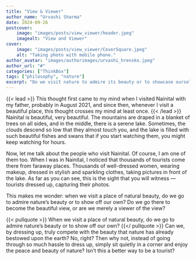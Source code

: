 ```yaml
---
title: "View & Viewer"
author_name: "Urvashi Sharma"
date: 2024-09-26
postcover:
    image: "images/posts/view_viewer/header.jpeg"
    imagealt: "View and Viewer"
cover:
    image: "images/posts/view_viewer/CoverSquare.jpeg"
    alt: "Taking photo with mobile phone."
author_avatar: "images/authorimages/urvashi_hrensko.jpeg"
author_url: "#"
categories: ["ThinkBox"]
tags: ["philosophy", "nature"]
excerpt: "Do we visit nature to admire its beauty or to showcase ourselves? A reflection on being a tourist in scenic places."
---
```

{{< lead >}}
This thought first came to my mind when I visited Nainital with my father, probably in August 2021, and since then, whenever I visit a beautiful place, this thought crosses my mind at least once.
{{< /lead >}}
Nainital is beautiful, very beautiful. The mountains are draped in a blanket of trees on all sides, and in the middle, there is a serene lake. Sometimes, the clouds descend so low that they almost touch you, and the lake is filled with such beautiful fishes and swans that if you start watching them, you might keep watching for hours.

Now, let me talk about the people who visit Nainital. Of course, I am one of them too. When I was in Nainital, I noticed that thousands of tourists come there from faraway places. Thousands of well-dressed women, wearing makeup, dressed in stylish and sparkling clothes, taking pictures in front of the lake. As far as you can see, this is the sight that you will witness — tourists dressed up, capturing their photos.

This makes me wonder: when we visit a place of natural beauty, do we go to admire nature’s beauty or to show off our own? Do we go there to become the beautiful view, or are we merely a viewer of the view?

{{< pullquote >}}
When we visit a place of natural beauty, do we go to admire nature’s beauty or to show off our own?
{{</ pullquote >}}
Can we, by dressing up, truly compete with the beauty that nature has already bestowed upon the earth? No, right? Then why not, instead of going through so much hassle to dress up, simply sit quietly in a corner and enjoy the peace and beauty of nature? Isn’t this a better way to be a tourist?


